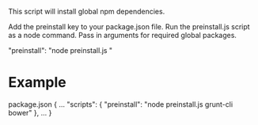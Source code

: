This script will install global npm dependencies.

Add the preinstall key to your package.json file.
Run the preinstall.js script as a node command.
Pass in arguments for required global packages.

"preinstall": "node preinstall.js <space separated list of global packages>"

Example
=======
package.json
{
    ...
    "scripts": {
        "preinstall": "node preinstall.js grunt-cli bower"
    },
    ...
}
